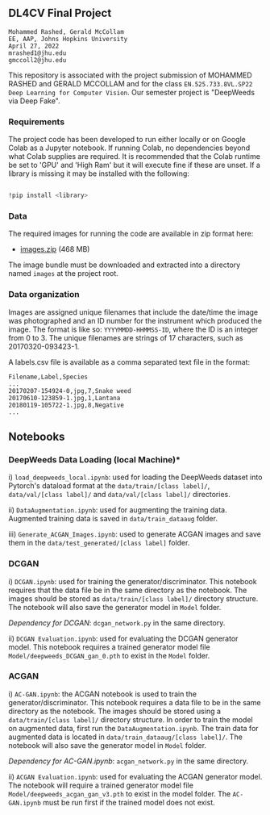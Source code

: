 
## DL4CV Final Project

	Mohammed Rashed, Gerald McCollam  
	EE, AAP, Johns Hopkins University
	April 27, 2022  
	mrashed1@jhu.edu  
	gmccoll2@jhu.edu

This repository is associated with the project submission of MOHAMMED RASHED and GERALD MCCOLLAM and for the class `EN.525.733.8VL.SP22 Deep Learning for Computer Vision`. Our semester project is "DeepWeeds via Deep Fake".

### Requirements

The project code has been developed to run either locally or on Google Colab as a Jupyter notebook. If running Colab, no dependencies beyond what Colab supplies are required. It is recommended that the Colab runtime be set to 'GPU' and 'High Ram' but it will execute fine if these are unset. If a library is missing it may be installed with the following:

  

```bash

!pip install <library>

```
  ### Data
  The required images for running the code are available in zip format here: 

* [images.zip](https://drive.google.com/file/d/1xnK3B6K6KekDI55vwJ0vnc2IGoDga9cj) (468 MB)
  
The image bundle must be downloaded and extracted into a directory named `images` at the project root.

### Data organization
Images are assigned unique filenames that include the date/time the image was photographed and an ID number for the instrument which produced the image. The format is like so: ```YYYYMMDD-HHMMSS-ID```, where the ID is an integer from 0 to 3. The unique filenames are strings of 17 characters, such as 20170320-093423-1.

A labels.csv file is available as a comma separated text file in the format:

```
Filename,Label,Species
...
20170207-154924-0,jpg,7,Snake weed
20170610-123859-1.jpg,1,Lantana
20180119-105722-1.jpg,8,Negative
...
```
## Notebooks
### DeepWeeds Data Loading (local Machine)*

i) `load_deepweeds_local.ipynb`: used for loading the DeepWeeds dataset into Pytorch's dataload format at the `data/train/[class label]/`, `data/val/[class label]/` and `data/val/[class label]/` directories.

ii) `DataAugmentation.ipynb`: used for augmenting the training data. Augmented training data is saved in `data/train_dataaug` folder.

iii) `Generate_ACGAN_Images.ipynb`: used to generate ACGAN images and save them in the `data/test_generated/[class label]` folder.

### DCGAN
i) `DCGAN.ipynb`: used for training the generator/discriminator. This notebook requires that the data file be in the same directory as the notebook. The images should be stored as `data/train/[class label]/` directory structure. The notebook will also save the generator model in `Model` folder.

_Dependency for DCGAN_: `dcgan_network.py` in the same directory.

ii) `DCGAN Evaluation.ipynb`: used for evaluating the DCGAN generator model. This notebook requires a trained generator model file `Model/deepweeds_DCGAN_gan_0.pth` to exist in the `Model` folder.

### ACGAN

i) `AC-GAN.ipynb`: the ACGAN notebook is used to train the generator/discriminator. This notebook requires a data file to be in the same directory as the notebook. The images should be stored using a `data/train/[class label]/` directory structure. In order to train the model on augmented data, first run the `DataAugmentation.ipynb`. The train data for augmented data is located in `data/train_dataaug/[class label]/`. The notebook will also save the generator model in `Model` folder.

_Dependency for AC-GAN.ipynb_:  `acgan_network.py` in the same directory.

  

ii) `ACGAN Evaluation.ipynb`: used for evaluating the ACGAN generator model. The notebook will require a trained generator model file `Model/deepweeds_acgan_gan_v3.pth` to exist in the model folder. The `AC-GAN.ipynb` must be run first if the trained model does not exist.